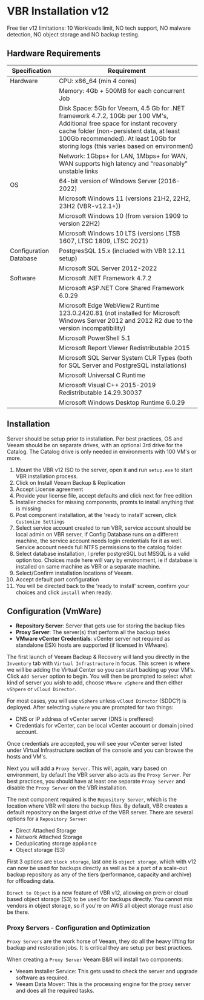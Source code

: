 # VBR Installation v12

Free tier v12 limitations: 10 Workloads limit, NO tech support, NO malware detection, NO object storage and NO backup testing.

## Hardware Requirements

| Specification | Requirement | 
| --- |--- |
| Hardware | CPU: x86_64 (min 4 cores) |
| | Memory: 4Gb + 500MB for each concurrent Job | 
| | Disk Space: 5Gb for Veeam, 4.5 Gb for .NET framework 4.7.2, 10Gb per 100 VM's, Additional free space for instant recovery cache folder (non-persistent data, at least 100Gb recommended). At least 10Gb for storing logs (this varies based on environment) | 
| | Network: 1Gbps+ for LAN, 1Mbps+ for WAN, WAN supports high latency and "reasonably" unstable links |  
| OS | 64-bit version of Windows Server (2016-2022) | 
| | Microsoft Windows 11 (versions 21H2, 22H2, 23H2 (VBR-v12.1+)) |
| | Microsoft Windows 10 (from version 1909 to version 22H2) | 
| | Microsoft Windows 10 LTS (versions LTSB 1607, LTSC 1809, LTSC 2021) | 
| Configuration Database | PostgresSQL 15.x (included with VBR 12.11 setup)
| | Microsoft SQL Server 2012-2022 | 
| Software |     Microsoft .NET Framework 4.7.2 |
| | Microsoft ASP.NET Core Shared Framework 6.0.29
| | Microsoft Edge WebView2 Runtime 123.0.2420.81 (not installed for Microsoft Windows Server 2012 and 2012 R2 due to the version incompatibility)
| | Microsoft PowerShell 5.1
| | Microsoft Report Viewer Redistributable 2015
| | Microsoft SQL Server System CLR Types (both for SQL Server and PostgreSQL installations)
| | Microsoft Universal C Runtime
| | Microsoft Visual C++ 2015-2019 Redistributable 14.29.30037
| | Microsoft Windows Desktop Runtime 6.0.29

## Installation 

Server should be setup prior to installation. Per best practices, OS and Veeam should be on separate drives, with an optional 3rd drive for the Catalog. The Catalog drive is only needed in environments with 100 VM's or more. 

1. Mount the VBR v12 ISO to the server, open it and run `setup.exe` to start VBR installation process. 
2. Click on Install Veeam Backup & Replication
3. Accept License agreement
4. Provide your license file, accept defaults and click next for free edition
5. Installer checks for missing components, promts to install anything that is missing
6. Post component installation, at the 'ready to install' screen, click `Customize Settings` 
7. Select service account created to run VBR, service account should be local admin on VBR server, if Config Database runs on a different machine, the service account needs login credentials for it as well. Service account needs full NTFS permissions to the catalog folder. 
8. Select database installation, I prefer postgreSQL but MSSQL is a valid option too. Choices made here will vary by environment, ie if database is installed on same machine as VBR or a separate machine. 
9. Select/Confirm installation locations of Veeam. 
10. Accept default port configuration
11. You will be directed back to the 'ready to install' screen, confirm your choices and click `install` when ready. 

## Configuration (VmWare)

- **Repository Server**: Server that gets use for storing the backup files
- **Proxy Server**: The server(s) that perform all the backup tasks
- **VMware vCenter Credentials**: vCenter server not required as standalone ESXi hosts are supported (if licensed in VMware). 

The first launch of Veeam Backup & Recovery will land you directly in the `Inventory` tab with `Virtual Infrastructure` in focus. This screen is where we will be adding the Virtual Center so you can start backing up your VM's. Click `Add Server` option to begin. You will then be prompted to select what kind of server you wish to add, choose `VMware vSphere` and then either `vShpere` or `vCloud Director`. 

For most cases, you will use `vSphere` unless `vCloud Director` (SDDC?) is deployed. After selecting `vSphere` you are prompted for two things: 

- DNS or IP address of vCenter server (DNS is preffered)
- Credentials for vCenter, can be local vCenter account or domain joined account. 

Once credentials are accepted, you will see your vCenter server listed under Virtual Infrastructure section of the console and you can browse the hosts and VM's. 

Next you will add a `Proxy Server`. This will, again, vary based on environment, by default the VBR server also acts as the `Proxy Server`. Per best practices, you should have at least one separate `Proxy Server` and disable the `Proxy Server` on the VBR installation. 

The next component required is the `Repository Server`, which is the location where VBR will store the backup files. By default, VBR creates a default repository on the largest drive of the VBR server. There are several options for a `Repository Server`: 

- Direct Attached Storage
- Network Attached Storage
- Deduplicating storage appliance 
- Object storage (S3)

First 3 options are `block storage`, last one is `object storage`, which with v12 can now be used for backups directly as well as be a part of a scale-out backup repository as any of the tiers (performance, capacity and archive) for offloading data.

`Direct to Object` is a new feature of VBR v12, allowing on prem or cloud based object storage (S3) to be used for backups directly. You cannot mix vendors in object storage, so if you're on AWS all object storage must also be there. 

### Proxy Servers - Configuration and Optimization

`Proxy Servers` are the work horse of Veeam, they do all the heavy lifting for backup and restoration jobs. It is critical they are setup per best practices. 

When creating a `Proxy Server` Veeam B&R will install two components: 

- Veeam Installer Service: This gets used to check the server and upgrade software as required. 
- Veeam Data Mover: This is the processing engine for the proxy server and does all the required tasks. 

